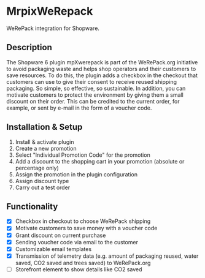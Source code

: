 # MrpixWeRepack
WeRePack integration for Shopware.

## Description
The Shopware 6 plugin mpXwerepack is part of the WeRePack.org initiative to avoid packaging waste and helps 
shop operators and their customers to save resources. To do this, the plugin adds a checkbox in the checkout 
that customers can use to give their consent to receive reused shipping packaging. So simple, so effective, 
so sustainable. In addition, you can motivate customers to protect the environment by giving them a small 
discount on their order. This can be credited to the current order, for example, or sent by e-mail in the 
form of a voucher code.

## Installation & Setup
1. Install & activate plugin
2. Create a new promotion
3. Select "Individual Promotion Code" for the promotion
4. Add a discount to the shopping cart in your promotion (absolute or percentage only)
5. Assign the promotion in the plugin configuration
6. Assign discount type
7. Carry out a test order

## Functionality
- [x] Checkbox in checkout to choose WeRePack shipping
- [x] Motivate customers to save money with a voucher code
- [x] Grant discount on current purchase
- [x] Sending voucher code via email to the customer
- [x] Customizable email templates
- [x] Transmission of telemetry data (e.g. amount of packaging reused, water saved, CO2 saved and trees saved) to WeRePack.org
- [ ] Storefront element to show details like CO2 saved